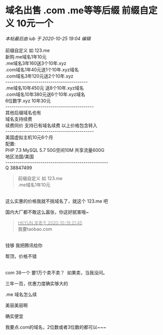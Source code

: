 # 域名出售 .com .me等等后缀  前缀自定义 10元一个


<i class="pstatus"> 本帖最后由 iub 于 2020-10-25 19:04 编辑 </i><br />
<br />
前缀自定义 如 123.me<br />
新购.me域名1年10元<br />
.me域名3年160送3个10年.xyz<br />
.com域名1年40元送1个10年.xyz域名<br />
.com域名3年120元送2个10年.xyz<br />
----------------------------------------<br />
.me域名10年450元 送8个10年.xyz域名<br />
.com域名10年380元送6个10年.xyz域名<br />
6位数字.xyz 10年30元<br />
-------------------------------------------<br />
其他后缀域名也有&nbsp;&nbsp;<br />
域名支持续费<br />
续费同价 支持已有域名续费 以上价格包含转入<br />
-------------------------------------------<br />
美国虚拟主机10元6个月<br />
配置:<br />
PHP 7.3 MySQL 5.7 50G空间10M 共享流量600G<br />
地区法国/美国<br />
--------------------------------------------------<br />
Q 38847499

<div class="quote"><blockquote>前缀自定义 如 123.me<br />
.me域名1年10元</blockquote></div><br />
这么实惠的价格我就不挑域名了，就这个 123.me 吧

国内大厂都不敢这么嚣张，你这好腻害哦~

<div class="quote"><blockquote><font size="2"><a href="https://www.hostloc.com/forum.php?mod=redirect&amp;goto=findpost&amp;pid=9323535&amp;ptid=755859" target="_blank"><font color="#999999">HKYUN 发表于 2020-10-19 21:45</font></a></font><br />
我要taobao.com</blockquote></div><br />
钱够 我把腾讯给你

帮顶，价格不错<br />
<br />
<img src="static/image/smiley/default/lol.gif" smilieid="12" border="0" alt="" /><img src="static/image/smiley/default/lol.gif" smilieid="12" border="0" alt="" /><img src="static/image/smiley/default/lol.gif" smilieid="12" border="0" alt="" />

com 38一个 要1万个卖不卖？&nbsp;&nbsp;如果卖，当我没问。

三年一百，优惠力度确实够大的<img src="static/image/smiley/default/smile.gif" smilieid="1" border="0" alt="" />

.me 域名怎么续

美丽美丽啊&nbsp; &nbsp; 

确实便宜

我要点.com的域名，2位数或者3位数的都可以~~~<img src="static/image/smiley/yct/010.gif" smilieid="41" border="0" alt="" />
